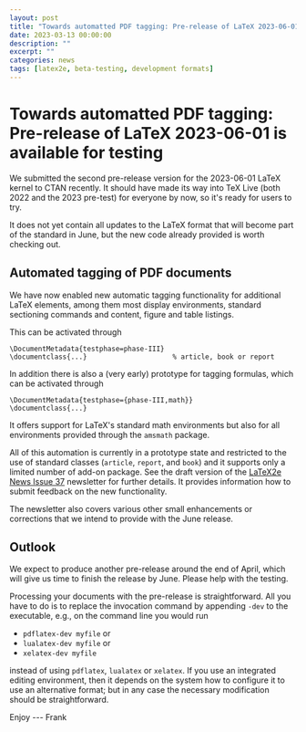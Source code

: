 ```yaml
---
layout: post
title: "Towards automatted PDF tagging: Pre-release of LaTeX 2023-06-01 is available for testing"
date: 2023-03-13 00:00:00
description: ""
excerpt: ""
categories: news
tags: [latex2e, beta-testing, development formats]
---
```


# Towards automatted PDF tagging: Pre-release of LaTeX 2023-06-01 is available for testing

We submitted the second pre-release version for the 2023-06-01 LaTeX
kernel to CTAN recently. It should have made its way into TeX Live
(both 2022 and the 2023 pre-test) for everyone by now, so it's ready
for users to try.

It does not yet contain all updates to the LaTeX format that will
become part of the standard in June, but the new code already provided
is worth checking out.

## Automated tagging of PDF documents

We have now enabled new automatic tagging functionality for additional
LaTeX elements, among them most display environments, standard
sectioning commands and content, figure and table listings.

This can be activated through
```
\DocumentMetadata{testphase=phase-III}
\documentclass{...}                     % article, book or report
```
In addition there is also a (very early) prototype for tagging formulas, which can be activated through
```
\DocumentMetadata{testphase={phase-III,math}}
\documentclass{...}
```
It offers support for LaTeX's standard math environments but also for
all environments provided through the `amsmath` package.

All of this automation is currently in a prototype state and
restricted to the use of standard classes (`article`, `report`, and
`book`) and it supports only a limited number of add-on package. See the
draft version of the <a
href="{{site.baseurl}}/news/latex2e-news/ltnews37.pdf">LaTeX2e News
Issue 37</a> newsletter for further details. It provides information
how to submit feedback on the new functionality.


The newsletter also covers various other small enhancements or
corrections that we intend to provide with the June release.

## Outlook

We expect to produce another pre-release around the end of April, which will
give us time to finish the release by June. Please help with the testing.

Processing your documents with the pre-release is straightforward. All you have
to do is to replace the invocation command by appending `-dev` to the executable,
e.g., on the command line you would run

 - `pdflatex-dev myfile` or
 - `lualatex-dev myfile` or
 - `xelatex-dev myfile`

instead of using `pdflatex`, `lualatex` or `xelatex`. If you use an integrated
editing environment, then it depends on the system how to configure it to use an
alternative format; but in any case the necessary modification should be
straightforward.


Enjoy --- Frank


